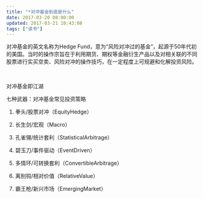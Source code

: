 ```yaml
---
title: "*对冲基金到底是什么"
date: 2017-03-20 08:00:00
updated: 2017-03-21 10:43:08
tags: ["读书"]
---
```

<p>对冲基金的英文名称为Hedge Fund，意为“风险对冲过的基金”，起源于50年代初的美国。当时的操作宗旨在于利用期货、期权等金融衍生产品以及对相关联的不同股票进行实买空卖、风险对冲的操作技巧，在一定程度上可规避和化解投资风险。</p><p><br/></p><p>对冲基金即江湖</p><p>七种武器：对冲基金常见投资策略<br/></p><ol class=" list-paddingleft-2" style="list-style-type: decimal;"><li><p>拳头/股票对冲（EquityHedge）<br/></p></li><li><p>长生剑/宏观（Macro）<br/></p></li><li><p>孔雀翎/统计套利（StatisticalArbitrage）<br/></p></li><li><p>碧玉刀/事件驱动（EventDriven）</p></li><li><p>多情环/可转换套利（ConvertibleArbitrage）<br/></p></li><li><p>离别钩/相对价值（RelativeValue）</p></li><li><p>霸王枪/新兴市场（EmergingMarket）</p></li></ol><p><br/></p>
